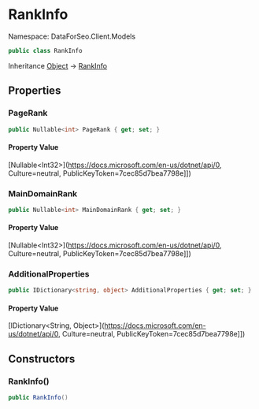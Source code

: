 # RankInfo

Namespace: DataForSeo.Client.Models

```csharp
public class RankInfo
```

Inheritance [Object](https://docs.microsoft.com/en-us/dotnet/api/Object) → [RankInfo](./RankInfo.md)

## Properties

### **PageRank**

```csharp
public Nullable<int> PageRank { get; set; }
```

#### Property Value

[Nullable&lt;Int32&gt;](https://docs.microsoft.com/en-us/dotnet/api/0, Culture=neutral, PublicKeyToken=7cec85d7bea7798e]])<br>

### **MainDomainRank**

```csharp
public Nullable<int> MainDomainRank { get; set; }
```

#### Property Value

[Nullable&lt;Int32&gt;](https://docs.microsoft.com/en-us/dotnet/api/0, Culture=neutral, PublicKeyToken=7cec85d7bea7798e]])<br>

### **AdditionalProperties**

```csharp
public IDictionary<string, object> AdditionalProperties { get; set; }
```

#### Property Value

[IDictionary&lt;String, Object&gt;](https://docs.microsoft.com/en-us/dotnet/api/0, Culture=neutral, PublicKeyToken=7cec85d7bea7798e]])<br>

## Constructors

### **RankInfo()**

```csharp
public RankInfo()
```
